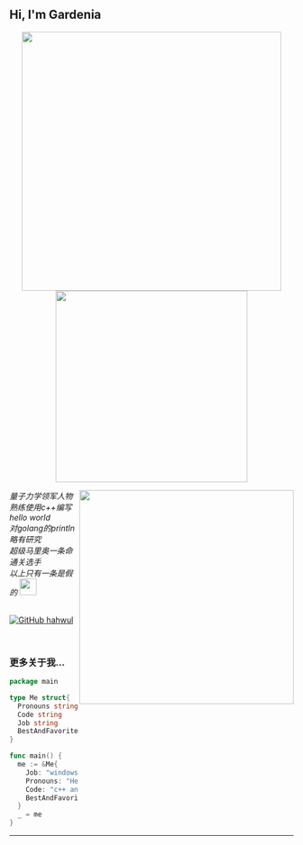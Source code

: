 <h2> Hi, I'm Gardenia</h2>


<p align="center">
  <img src = "https://github-readme-stats.vercel.app/api?username=int3kn&show_icons=true&hide_border=true&theme=graywhite&include_all_commits=true&count_private=true" width = 460>
  <img src = "https://github-readme-stats.vercel.app/api/top-langs/?username=int3kn&layout=compact&hide_border=true&langs_count=10&theme=graywhite&include_all_commits=true&count_private=true" width = 340>
</p>


<img align='right' src="https://github-readme-stats.vercel.app/api?username=int3kn&show_icons=true&theme=radical" width="380">

<p><em>量子力学领军人物 <br>
  熟练使用c++编写hello world <br>
  对golang的println略有研究<br>
  超级马里奥一条命通关选手<br>
  以上只有一条是假的
  <img src="https://media.giphy.com/media/WUlplcMpOCEmTGBtBW/giphy.gif" width="30"><br><br>
 
</em></p>

[![GitHub hahwul](https://img.shields.io/github/followers/int3kn?label=follow%20github&style=flat-square)](https://github.com/int3kn)

<br>

### 更多关于我...

```go
package main

type Me struct{
  Pronouns string
  Code string
  Job string
  BestAndFavoriteSkill string
}

func main() {
  me := &Me{
    Job: "windows安全工程师，游戏安全工程师",
    Pronouns: "He/Him",
    Code: "c++ and Go and Everythings",
    BestAndFavoriteSkill: "Game Hacking and SoftWare Hacking :D"
  }
  _ = me
}
```
---


